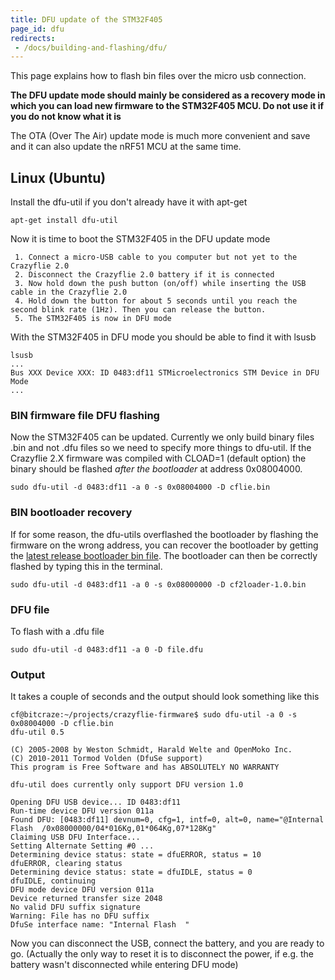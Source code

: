 ```yaml
---
title: DFU update of the STM32F405
page_id: dfu
redirects:
 - /docs/building-and-flashing/dfu/
---
```



This page explains how to flash bin files over the micro usb connection.

__The DFU update mode should mainly be considered as a recovery mode in
which you can load new firmware to the STM32F405 MCU. Do not use it if you do not know what it is__

The OTA (Over The
Air) update mode is much more convenient and save and it can also update the
nRF51 MCU at the same time.


## Linux (Ubuntu)

Install the dfu-util if you don\'t already have it with apt-get

    apt-get install dfu-util

Now it is time to boot the STM32F405 in the DFU update mode

     1. Connect a micro-USB cable to you computer but not yet to the Crazyflie 2.0
     2. Disconnect the Crazyflie 2.0 battery if it is connected
     3. Now hold down the push button (on/off) while inserting the USB cable in the Crazyflie 2.0
     4. Hold down the button for about 5 seconds until you reach the second blink rate (1Hz). Then you can release the button.
     5. The STM32F405 is now in DFU mode


With the STM32F405 in DFU mode you should be able to find it with lsusb

    lsusb
    ...
    Bus XXX Device XXX: ID 0483:df11 STMicroelectronics STM Device in DFU Mode
    ...

### BIN firmware file DFU flashing

Now the STM32F405 can be updated. Currently we only build binary files
.bin and not .dfu files so we need to specify more things to dfu-util.
If the Crazyflie 2.X firmware was compiled with CLOAD=1 (default option)
the binary should be flashed _after the bootloader_ at address 0x08004000.

    sudo dfu-util -d 0483:df11 -a 0 -s 0x08004000 -D cflie.bin

### BIN bootloader recovery

If for some reason, the dfu-utils overflashed the bootloader by flashing the firmware on the wrong address, you can recover the bootloader by getting the [latest release bootloader bin file](https://github.com/bitcraze/crazyflie2-stm-bootloader/releases). The bootloader can then be correctly flashed by typing this in the terminal.

    sudo dfu-util -d 0483:df11 -a 0 -s 0x08000000 -D cf2loader-1.0.bin

### DFU file

To flash with a .dfu file

    sudo dfu-util -d 0483:df11 -a 0 -D file.dfu

### Output

It takes a couple of seconds and the output should look something like
this

    cf@bitcraze:~/projects/crazyflie-firmware$ sudo dfu-util -a 0 -s 0x08004000 -D cflie.bin
    dfu-util 0.5

    (C) 2005-2008 by Weston Schmidt, Harald Welte and OpenMoko Inc.
    (C) 2010-2011 Tormod Volden (DfuSe support)
    This program is Free Software and has ABSOLUTELY NO WARRANTY

    dfu-util does currently only support DFU version 1.0

    Opening DFU USB device... ID 0483:df11
    Run-time device DFU version 011a
    Found DFU: [0483:df11] devnum=0, cfg=1, intf=0, alt=0, name="@Internal Flash  /0x08000000/04*016Kg,01*064Kg,07*128Kg"
    Claiming USB DFU Interface...
    Setting Alternate Setting #0 ...
    Determining device status: state = dfuERROR, status = 10
    dfuERROR, clearing status
    Determining device status: state = dfuIDLE, status = 0
    dfuIDLE, continuing
    DFU mode device DFU version 011a
    Device returned transfer size 2048
    No valid DFU suffix signature
    Warning: File has no DFU suffix
    DfuSe interface name: "Internal Flash  "

Now you can disconnect the USB, connect the battery, and you are ready
to go. (Actually the only way to reset it is to disconnect the power, if
e.g. the battery wasn\'t disconnected while entering DFU mode)

